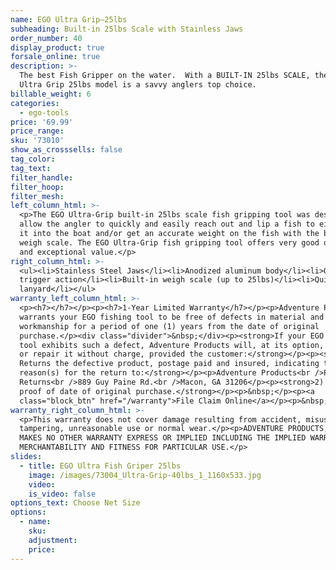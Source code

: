 ```yaml
---
name: EGO Ultra Grip—25lbs
subheading: Built-in 25lbs Scale with Stainless Jaws
order_number: 40
display_product: true
forsale_online: true
description: >-
  The best Fish Gripper on the water.  With a BUILT-IN 25lbs SCALE, the EGO
  Ultra Grip 25lbs model is a savvy anglers top choice.
billable_weight: 6
categories:
  - ego-tools
price: '69.99'
price_range:
sku: '73010'
show_as_crosssells: false
tag_color:
tag_text:
filter_handle:
filter_hoop:
filter_mesh:
left_column_html: >-
  <p>The EGO Ultra-Grip built-in 25lbs scale fish gripping tool was designed to
  allow the angler to quickly and easily reach out and lip a fish to either lift
  it into the boat and/or get an accurate weight on the fish with the built-in
  weigh scale. The EGO Ultra-Grip fish gripping tool offers very good quality
  and exceptional value.</p>
right_column_html: >-
  <ul><li>Stainless Steel Jaws</li><li>Anodized aluminum body</li><li>Quick
  trigger action</li><li>Built-in weigh scale (up to 25lbs)</li><li>Quick-clip
  lanyard</li></ul>
warranty_left_column_html: >-
  <p><h7></h7></p><p><h7>1-Year Limited Warranty</h7></p><p>Adventure Products
  warrants your EGO fishing tool to be free of defects in material and
  workmanship for a period of one (1) years from the date of original
  purchase.</p><div class="divider">&nbsp;</div><p><strong>If your EGO fishing
  tool exhibits such a defect, Adventure Products will, at its option, replace
  or repair it without charge, provided the customer:</strong></p><p><strong>1)
  Returns the defective product, postage paid and insured, indicating the
  reason(s) for the return to:</strong></p><p>Adventure Products<br />Product
  Returns<br />889 Guy Paine Rd.<br />Macon, GA 31206</p><p><strong>2) Submits
  proof of date of original purchase.</strong></p><p>&nbsp;</p><p><a
  class="block_btn" href="/warranty">File Claim Online</a></p><p>&nbsp;</p>
warranty_right_column_html: >-
  <p>This warranty does not cover damage resulting from accident, misuse, abuse,
  tampering, unreasonable use or normal wear.</p><p>ADVENTURE PRODUCTS, INC.
  MAKES NO OTHER WARRANTY EXPRESS OR IMPLIED INCLUDING THE IMPLIED WARRANTIES OF
  MERCHANTABILITY AND FITNESS FOR PARTICULAR USE.</p>
slides:
  - title: EGO Ultra Fish Griper 25lbs
    image: /images/73004_Ultra-Grip-40lbs_1_1160x533.jpg
    video:
    is_video: false
options_text: Choose Net Size
options:
  - name:
    sku:
    adjustment:
    price:
---
```

